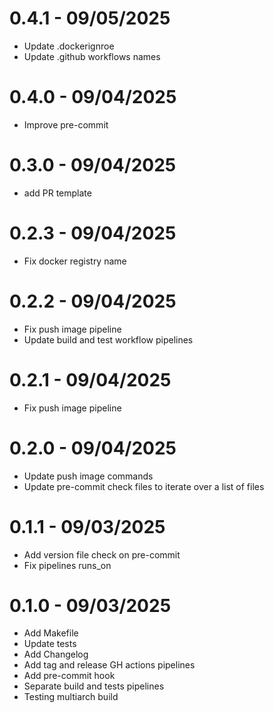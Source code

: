 # 0.4.1 - 09/05/2025
- Update .dockerignroe
- Update .github workflows names

# 0.4.0 - 09/04/2025
- Improve pre-commit

# 0.3.0 - 09/04/2025
- add PR template

# 0.2.3 - 09/04/2025
- Fix docker registry name

# 0.2.2 - 09/04/2025
- Fix push image pipeline
- Update build and test workflow pipelines

# 0.2.1 - 09/04/2025
- Fix push image pipeline

# 0.2.0 - 09/04/2025
- Update push image commands
- Update pre-commit check files to iterate over a list of files

# 0.1.1 - 09/03/2025
- Add version file check on pre-commit
- Fix pipelines runs_on

# 0.1.0 - 09/03/2025
- Add Makefile
- Update tests
- Add Changelog
- Add tag and release GH actions pipelines
- Add pre-commit hook
- Separate build and tests pipelines
- Testing multiarch build

